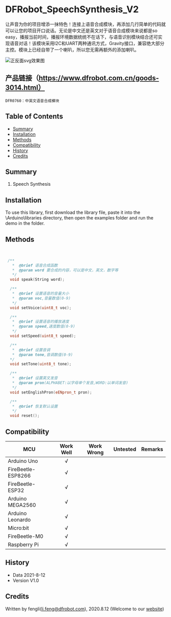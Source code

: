 # DFRobot_SpeechSynthesis_V2

让声音为你的项目增添一抹特色！连接上语音合成模块，再添加几行简单的代码就可以让您的项目开口说话。无论是中文还是英文对于语音合成模块来说都是so easy，播报当前时间，播报环境数据统统不在话下，与语音识别模块结合还可实现语音对话！该模块采用I2C和UART两种通讯方式，Gravity接口，兼容绝大部分主控。模块上已经自带了一个喇叭，所以您无需再额外的添加喇叭。
   

![正反面svg效果图](../../resources/images/dfr0760.png)

## 产品链接（https://www.dfrobot.com.cn/goods-3014.html）
    DFR0760：中英文语音合成模块

## Table of Contents

* [Summary](#summary)
* [Installation](#installation)
* [Methods](#methods)
* [Compatibility](#compatibility)
* [History](#history)
* [Credits](#credits)

## Summary

   1. Speech Synthesis <br>


## Installation

To use this library, first download the library file, paste it into the \Arduino\libraries directory, then open the examples folder and run the demo in the folder.

## Methods

```C++
    
    
 /**
   *  @brief 语音合成函数
   *  @param word 要合成的内容，可以是中文，英文，数字等
   */
  void speak(String word);

  /**
   *  @brief 设置语音的音量大小
   *  @param voc,音量数值(0-9)
   */
  void setVoice(uint8_t voc);

  /**
   *  @brief 设置语音的播放速度
   *  @param speed,速度数值(0-9)
   */
  void setSpeed(uint8_t speed);

  /**
   *  @brief 设置音调
   *  @param tone,音调数值(0-9)
  */
  void setTone(uint8_t tone);

  /**
   *  @brief 设置英文发音
   *  @param pron(ALPHABET:以字母单个发音,WORD:以单词发音)
   */
  void setEnglishPron(eENpron_t pron);

  /**
   *  @brief 恢复默认设置
   */
  void reset();
```

## Compatibility

MCU                | Work Well    | Work Wrong   | Untested    | Remarks
------------------ | :----------: | :----------: | :---------: | -----
Arduino Uno        |      √       |              |             | 
FireBeetle-ESP8266        |      √       |              |             | 
FireBeetle-ESP32        |      √       |              |             | 
Arduino MEGA2560        |      √       |              |             | 
Arduino Leonardo|      √       |              |             | 
Micro:bit        |      √       |              |             | 
FireBeetle-M0        |      √       |              |             | 
Raspberry Pi      |      √       |              |             | 

## History

- Data 2021-8-12
- Version V1.0


## Credits

Written by fengli(li.feng@dfrobot.com), 2020.8.12 (Welcome to our [website](https://www.dfrobot.com/))





